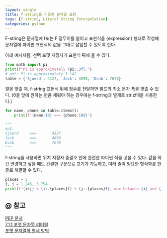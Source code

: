 ```yaml
---
layout: single
title: f-string을 이용한 문자열 표현
tags: [f-string, Literal String Interpolation]
categories: python
---
```


F-string은 문자열에 f또는 F 접두어를 붙이고 표현식을 {expression} 형태로 작성해
문자열에 파이썬 표현식의 값을 그대로 삽입할 수 있도록 한다.

아래 예시처럼, 선택 포맷 지정자가 표현식 뒤에 올 수 있다.
```python
from math import pi
print(f"Pi is approximately {pi:.3f}.")
# out: Pi is approximately 3.142.
table = {'Sjoerd': 4127, 'Jack': 4098, 'Dcab': 7678}
```
열을 맞출 때, f-string 표현식 뒤에 정수를 전달하면 필드의 최소 문자 폭을 맞출 수 있다. 
(0을 앞에 원하는 만큼 채워야 하는 경우에는 f-string과 별개로 str.zfill을 사용한다.)
```python
for name, phone in table.items():
    print(f'{name:10} ==> {phone:10d}')

""" 
out:
Sjoerd     ==>       4127
Jack       ==>       4098
Dcab       ==>       7678
"""
```
f-string을 사용하면 위치 지정자 중괄호 안에 완전한 파이썬 식을 넣을 수 있다.
값을 약간 변경하고 싶을 때도 간결한 구문으로 표기가 가능하고, 여러 줄이 필요한 형식화를 한 줄로 해결할 수 있다.
```python
places = 5
i, j = 1.245, 3.754
print(f'{i+j} = {i:.{places}f} + {j:.{places}f}, max between {i} and {j} is {max(i, j)}')
```




## @ 참고
[PEP 문서](https://peps.python.org/pep-0498/)  
[7.1.1 포맷 문자열 리터럴](https://docs.python.org/ko/3/tutorial/inputoutput.html)   
[포맷 문자열의 명세 방법](https://docs.python.org/ko/3/library/string.html#formatspec)